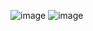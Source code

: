 ![image](https://github.com/PershikovAlex/Unit7.2/assets/127410157/dba18ecd-be96-4283-b9dd-05ffac2496d4)
![image](https://github.com/PershikovAlex/Unit7.2/assets/127410157/7f1d3fd0-ac5a-4b79-b420-eef45795d910)
